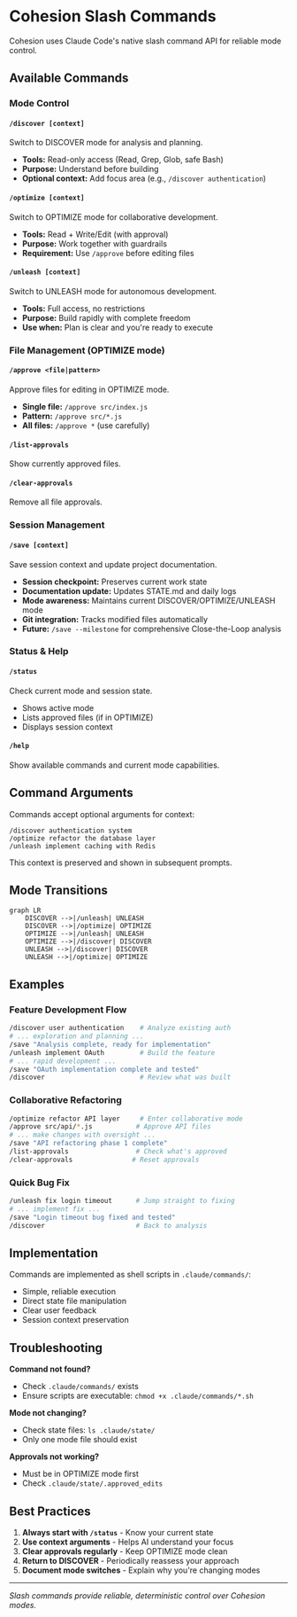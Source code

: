 # Cohesion Slash Commands

Cohesion uses Claude Code's native slash command API for reliable mode control.

## Available Commands

### Mode Control

#### `/discover [context]`
Switch to DISCOVER mode for analysis and planning.
- **Tools:** Read-only access (Read, Grep, Glob, safe Bash)
- **Purpose:** Understand before building
- **Optional context:** Add focus area (e.g., `/discover authentication`)

#### `/optimize [context]`
Switch to OPTIMIZE mode for collaborative development.
- **Tools:** Read + Write/Edit (with approval)
- **Purpose:** Work together with guardrails
- **Requirement:** Use `/approve` before editing files

#### `/unleash [context]`
Switch to UNLEASH mode for autonomous development.
- **Tools:** Full access, no restrictions
- **Purpose:** Build rapidly with complete freedom
- **Use when:** Plan is clear and you're ready to execute

### File Management (OPTIMIZE mode)

#### `/approve <file|pattern>`
Approve files for editing in OPTIMIZE mode.
- **Single file:** `/approve src/index.js`
- **Pattern:** `/approve src/*.js`
- **All files:** `/approve *` (use carefully)

#### `/list-approvals`
Show currently approved files.

#### `/clear-approvals`
Remove all file approvals.

### Session Management

#### `/save [context]`
Save session context and update project documentation.
- **Session checkpoint:** Preserves current work state
- **Documentation update:** Updates STATE.md and daily logs
- **Mode awareness:** Maintains current DISCOVER/OPTIMIZE/UNLEASH mode
- **Git integration:** Tracks modified files automatically
- **Future:** `/save --milestone` for comprehensive Close-the-Loop analysis

### Status & Help

#### `/status`
Check current mode and session state.
- Shows active mode
- Lists approved files (if in OPTIMIZE)
- Displays session context

#### `/help`
Show available commands and current mode capabilities.

## Command Arguments

Commands accept optional arguments for context:
```
/discover authentication system
/optimize refactor the database layer
/unleash implement caching with Redis
```

This context is preserved and shown in subsequent prompts.

## Mode Transitions

```mermaid
graph LR
    DISCOVER -->|/unleash| UNLEASH
    DISCOVER -->|/optimize| OPTIMIZE
    OPTIMIZE -->|/unleash| UNLEASH
    OPTIMIZE -->|/discover| DISCOVER
    UNLEASH -->|/discover| DISCOVER
    UNLEASH -->|/optimize| OPTIMIZE
```

## Examples

### Feature Development Flow
```bash
/discover user authentication    # Analyze existing auth
# ... exploration and planning ...
/save "Analysis complete, ready for implementation"
/unleash implement OAuth         # Build the feature
# ... rapid development ...
/save "OAuth implementation complete and tested"
/discover                        # Review what was built
```

### Collaborative Refactoring
```bash
/optimize refactor API layer     # Enter collaborative mode
/approve src/api/*.js           # Approve API files
# ... make changes with oversight ...
/save "API refactoring phase 1 complete"
/list-approvals                 # Check what's approved
/clear-approvals               # Reset approvals
```

### Quick Bug Fix
```bash
/unleash fix login timeout      # Jump straight to fixing
# ... implement fix ...
/save "Login timeout bug fixed and tested"
/discover                       # Back to analysis
```

## Implementation

Commands are implemented as shell scripts in `.claude/commands/`:
- Simple, reliable execution
- Direct state file manipulation
- Clear user feedback
- Session context preservation

## Troubleshooting

**Command not found?**
- Check `.claude/commands/` exists
- Ensure scripts are executable: `chmod +x .claude/commands/*.sh`

**Mode not changing?**
- Check state files: `ls .claude/state/`
- Only one mode file should exist

**Approvals not working?**
- Must be in OPTIMIZE mode first
- Check `.claude/state/.approved_edits`

## Best Practices

1. **Always start with `/status`** - Know your current state
2. **Use context arguments** - Helps AI understand your focus
3. **Clear approvals regularly** - Keep OPTIMIZE mode clean
4. **Return to DISCOVER** - Periodically reassess your approach
5. **Document mode switches** - Explain why you're changing modes

---

*Slash commands provide reliable, deterministic control over Cohesion modes.*